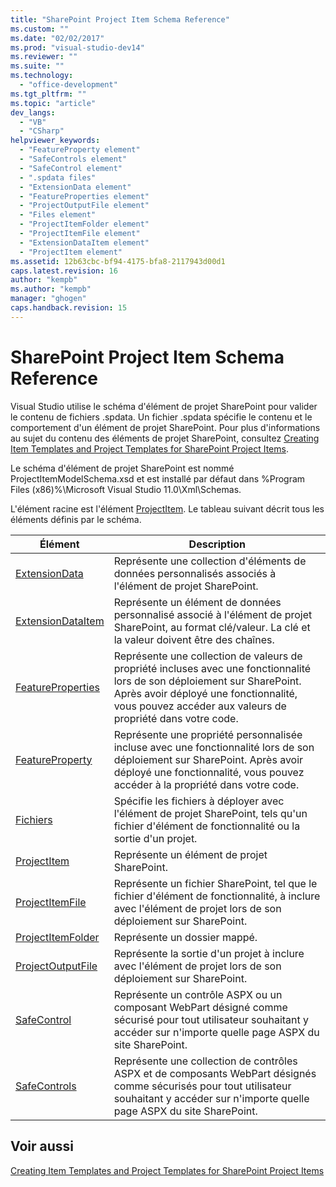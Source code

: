 ```yaml
---
title: "SharePoint Project Item Schema Reference"
ms.custom: ""
ms.date: "02/02/2017"
ms.prod: "visual-studio-dev14"
ms.reviewer: ""
ms.suite: ""
ms.technology: 
  - "office-development"
ms.tgt_pltfrm: ""
ms.topic: "article"
dev_langs: 
  - "VB"
  - "CSharp"
helpviewer_keywords: 
  - "FeatureProperty element"
  - "SafeControls element"
  - "SafeControl element"
  - ".spdata files"
  - "ExtensionData element"
  - "FeatureProperties element"
  - "ProjectOutputFile element"
  - "Files element"
  - "ProjectItemFolder element"
  - "ProjectItemFile element"
  - "ExtensionDataItem element"
  - "ProjectItem element"
ms.assetid: 12b63cbc-bf94-4175-bfa8-2117943d00d1
caps.latest.revision: 16
author: "kempb"
ms.author: "kempb"
manager: "ghogen"
caps.handback.revision: 15
---
```

# SharePoint Project Item Schema Reference
  Visual Studio utilise le schéma d'élément de projet SharePoint pour valider le contenu de fichiers .spdata.  Un fichier .spdata spécifie le contenu et le comportement d'un élément de projet SharePoint.  Pour plus d'informations au sujet du contenu des éléments de projet SharePoint, consultez [Creating Item Templates and Project Templates for SharePoint Project Items](../sharepoint/creating-item-templates-and-project-templates-for-sharepoint-project-items.md).  
  
 Le schéma d'élément de projet SharePoint est nommé ProjectItemModelSchema.xsd et est installé par défaut dans %Program Files \(x86\)%\\Microsoft Visual Studio 11.0\\Xml\\Schemas.  
  
 L'élément racine est l'élément [ProjectItem](../sharepoint/projectitem-element.md).  Le tableau suivant décrit tous les éléments définis par le schéma.  
  
|Élément|Description|  
|-------------|-----------------|  
|[ExtensionData](../sharepoint/extensiondata-element.md)|Représente une collection d'éléments de données personnalisés associés à l'élément de projet SharePoint.|  
|[ExtensionDataItem](../sharepoint/extensiondataitem-element.md)|Représente un élément de données personnalisé associé à l'élément de projet SharePoint, au format clé\/valeur.  La clé et la valeur doivent être des chaînes.|  
|[FeatureProperties](../sharepoint/featureproperties-element.md)|Représente une collection de valeurs de propriété incluses avec une fonctionnalité lors de son déploiement sur SharePoint.  Après avoir déployé une fonctionnalité, vous pouvez accéder aux valeurs de propriété dans votre code.|  
|[FeatureProperty](../sharepoint/featureproperty-element.md)|Représente une propriété personnalisée incluse avec une fonctionnalité lors de son déploiement sur SharePoint.  Après avoir déployé une fonctionnalité, vous pouvez accéder à la propriété dans votre code.|  
|[Fichiers](../sharepoint/files-element.md)|Spécifie les fichiers à déployer avec l'élément de projet SharePoint, tels qu'un fichier d'élément de fonctionnalité ou la sortie d'un projet.|  
|[ProjectItem](../sharepoint/projectitem-element.md)|Représente un élément de projet SharePoint.|  
|[ProjectItemFile](../sharepoint/projectitemfile-element.md)|Représente un fichier SharePoint, tel que le fichier d'élément de fonctionnalité, à inclure avec l'élément de projet lors de son déploiement sur SharePoint.|  
|[ProjectItemFolder](../sharepoint/projectitemfolder-element.md)|Représente un dossier mappé.|  
|[ProjectOutputFile](../sharepoint/projectoutputfile-element.md)|Représente la sortie d'un projet à inclure avec l'élément de projet lors de son déploiement sur SharePoint.|  
|[SafeControl](../sharepoint/safecontrol-element.md)|Représente un contrôle ASPX ou un composant WebPart désigné comme sécurisé pour tout utilisateur souhaitant y accéder sur n'importe quelle page ASPX du site SharePoint.|  
|[SafeControls](../sharepoint/safecontrols-element.md)|Représente une collection de contrôles ASPX et de composants WebPart désignés comme sécurisés pour tout utilisateur souhaitant y accéder sur n'importe quelle page ASPX du site SharePoint.|  
  
## Voir aussi  
 [Creating Item Templates and Project Templates for SharePoint Project Items](../sharepoint/creating-item-templates-and-project-templates-for-sharepoint-project-items.md)  
  
  